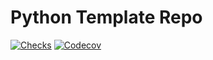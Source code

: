 # Python Template Repo

[![Checks][checks-shield]][checks-url]
[![Codecov][codecov-shield]][codecov-url]



[codecov-shield]: https://img.shields.io/codecov/c/github/mumblepins/template-python-library
[codecov-url]: https://app.codecov.io/gh/mumblepins/template-python-library

[checks-shield]: https://img.shields.io/github/workflow/status/mumblepins/template-python-library/Python%20Publish?style=flat-square
[checks-url]: https://github.com/mumblepins/template-python-library/actions/workflows/python-publish.yml
